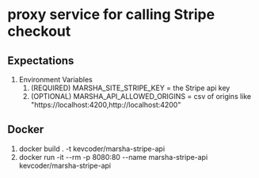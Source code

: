 # proxy service for calling Stripe checkout
## Expectations
1. Environment Variables
    1. (REQUIRED) MARSHA_SITE_STRIPE_KEY = the Stripe api key
    1. (OPTIONAL) MARSHA_API_ALLOWED_ORIGINS = csv of origins like "https://localhost:4200,http://localhost:4200"

## Docker
1. docker build . -t kevcoder/marsha-stripe-api
1. docker run -it --rm -p 8080:80 --name marsha-stripe-api kevcoder/marsha-stripe-api